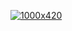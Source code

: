 [![1000x420](https://user-images.githubusercontent.com/83834843/131351822-3d59ab69-398d-44d7-bae1-5038732beeb3.gif "0v4")](https://github.com/0v4)
